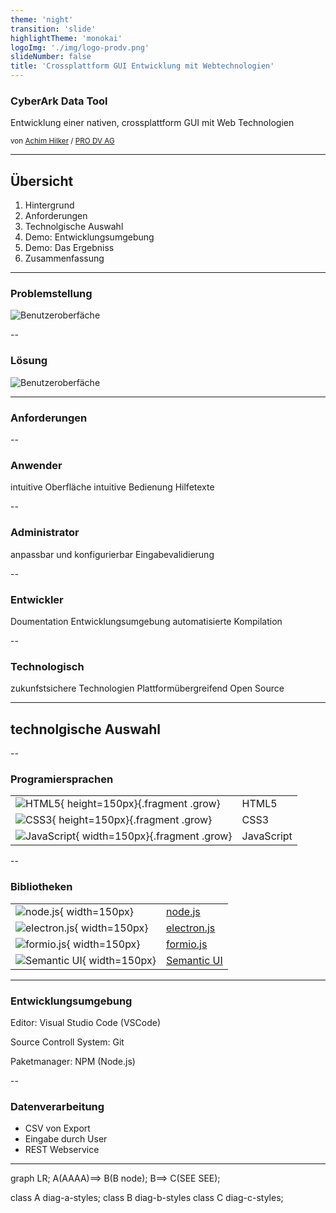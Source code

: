 ```yaml
---
theme: 'night'
transition: 'slide'
highlightTheme: 'monokai'
logoImg: './img/logo-prodv.png'
slideNumber: false
title: 'Crossplattform GUI Entwicklung mit Webtechnologien'
---
```


### CyberArk Data Tool

Entwicklung einer nativen, crossplattform GUI mit Web Technologien

<small>von [Achim Hilker](https://github.com/achimwork) / [PRO DV AG](https://prodv.de)</small>

---

## Übersicht

1.  Hintergrund
2.  Anforderungen
3.  Technolgische Auswahl
4.  Demo: Entwicklungsumgebung
5.  Demo: Das Ergebniss
6.  Zusammenfassung

---

### Problemstellung

![Benutzeroberfäche](./drawing/workflow-overview-before2.png)

--

### Lösung

![Benutzeroberfäche](./drawing/workflow-overview2.png)

---

### Anforderungen

--

### Anwender

intuitive Oberfläche
intuitive Bedienung
Hilfetexte

--

### Administrator

anpassbar und konfigurierbar
Eingabevalidierung

--

### Entwickler

Doumentation
Entwicklungsumgebung
automatisierte Kompilation

--

### Technologisch

zukunfstsichere Technologien
Plattformübergreifend
Open Source

---

## technolgische Auswahl

--

### Programiersprachen

|                                                                 |            |
| --------------------------------------------------------------- | ---------- |
| ![HTML5](./img/logo-html.png){ height=150px}{.fragment .grow}   | HTML5      |
| ![CSS3](./img/logo-css.png){ height=150px}{.fragment .grow}     | CSS3       |
| ![JavaScript](./img/logo-js.png){ width=150px}{.fragment .grow} | JavaScript |

--

### Bibliotheken

|                                                         |                                                  |
| ------------------------------------------------------- | ------------------------------------------------ |
| ![node.js](./img/logo-nodejs.png){ width=150px}         | [node.js](https://nodejs.org/)                   |
| ![electron.js](./img/logo-electron.png){ width=150px}   | [electron.js](https://www.electronjs.org/)       |
| ![formio.js](./img/logo-formio.png){ width=150px}       | [formio.js](https://formio.github.io/formio.js/) |
| ![Semantic UI](./img/logo-semanticui.png){ width=150px} | [Semantic UI](https://semantic-ui.com/)          |

---

### Entwicklungsumgebung

Editor: Visual Studio Code (VSCode)

Source Controll System: Git

Paketmanager: NPM (Node.js)

--

### Datenverarbeitung

- CSV von Export
- Eingabe durch User
- REST Webservice

---

<div class="mermaid">
graph LR;
  A(AAAA)==> B(B node);
  B==> C(SEE SEE);

class A diag-a-styles;
class B diag-b-styles
class C diag-c-styles;

</div>
